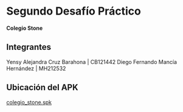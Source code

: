 # Segundo Desafío Práctico

**Colegio Stone**

## Integrantes
Yensy Alejandra Cruz Barahona | CB121442
Diego Fernando Mancía Hernández | MH212532

## Ubicación del APK
[colegio_stone.spk](apk/)
